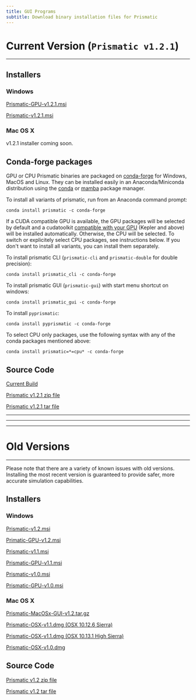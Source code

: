 ```yaml
---
title: GUI Programs
subtitle: Download binary installation files for Prismatic
---
```




# Current Version (`Prismatic v1.2.1`)

---
## Installers

### Windows 
[Prismatic-GPU-v1.2.1.msi](https://github.com/prism-em/prismatic/releases/download/1.2.1/Prismatic-GPU-v1.2.1.msi)

[Prismatic-v1.2.1.msi](https://github.com/prism-em/prismatic/releases/download/1.2.1/Prismatic-v1.2.1.msi)

### Mac OS X
v1.2.1 installer coming soon.

## Conda-forge packages

GPU or CPU Prismatic binaries are packaged on [conda-forge](https://conda-forge.org) for Windows, MacOS and Linux. They can be installed easily in an Anaconda/Miniconda distribution using the [conda](https://docs.conda.io) or [mamba](https://github.com/mamba-org/mamba) package manager.

To install all variants of prismatic, run from an Anaconda command prompt:

~~~
conda install prismatic -c conda-forge
~~~
If a CUDA compatible GPU is available, the GPU packages will be selected by default and a cudatoolkit [compatible with your GPU](https://docs.nvidia.com/deploy/cuda-compatibility/index.html) (Kepler and above) will be installed automatically. Otherwise, the CPU will be selected. To switch or explicitely select CPU packages, see instructions below. If you don't want to install all variants, you can install them separately.

To install prismatic CLI (`prismatic-cli` and `prismatic-double` for double precision):
~~~
conda install prismatic_cli -c conda-forge
~~~

To install prismatic GUI (`prismatic-gui`) with start menu shortcut on windows:
~~~
conda install prismatic_gui -c conda-forge
~~~

To install `pyprismatic`:
~~~
conda install pyprismatic -c conda-forge
~~~

To select CPU only packages, use the following syntax with any of the conda packages mentioned above:
~~~
conda install prismatic=*=cpu* -c conda-forge
~~~

## Source Code
[Current Build](http://www.github.com/prism-em/prismatic)

[Prismatic v1.2.1 zip file](https://github.com/prism-em/prismatic/archive/v1.2.1.zip)

[Prismatic v1.2.1 tar file](https://github.com/prism-em/prismatic/archive/v1.2.1.tar.gz)

---
---
---

# Old Versions
---
Please note that there are a variety of known issues with old versions. Installing the most recent version is guaranteed to provide safer, more accurate simulation capabilities.

## Installers

### Windows 
[Prismatic-v1.2.msi](https://github.com/prism-em/prismatic/releases/download/v1.2/Prismatic-v1.2.msi)

[Primatic-GPU-v1.2.msi](https://github.com/prism-em/prismatic/releases/download/v1.2/Prismatic-GPU-v1.2.msi)

[Prismatic-v1.1.msi](https://drive.google.com/open?id=13TZZc1ZAzMMx-cmfiCJCL4pBPqW_icWS)

[Prismatic-GPU-v1.1.msi](https://drive.google.com/open?id=1B9Yq-BBWY3VvNRD-aiKTWGzDME7s8qPh)  

[Prismatic-v1.0.msi](https://drive.google.com/open?id=13TZZc1ZAzMMx-cmfiCJCL4pBPqW_icWS)

[Prismatic-GPU-v1.0.msi](https://drive.google.com/open?id=1MiIWWZTqMEfl-eRi3HQDdgf3iNmIgDS-)

### Mac OS X
[Prismatic-MacOSx-GUI-v1.2.tar.gz](https://github.com/prism-em/prismatic/releases/download/v1.2/Prismatic-MacOSx-GUI-v1.2.tar.gz)

[Prismatic-OSX-v1.1.dmg (OSX 10.12.6 Sierra)](https://drive.google.com/open?id=1S1utdTErovvkf-o5P4gTRB5IeC4smYqZ)

[Prismatic-OSX-v1.1.dmg (OSX 10.13.1 High Sierra)](https://drive.google.com/open?id=1OnclVmfDv9oIAXVdTbq6dp94DDiLuWfk) 

[Prismatic-OSX-v1.0.dmg](https://github.com/prism-em/prismatic-binaries/raw/master/Mac/Prismatic-v1.0.dmg.zip)  

## Source Code

[Prismatic v1.2 zip file](https://github.com/prism-em/prismatic/archive/v1.2.zip)

[Prismatic v1.2 tar file](https://github.com/prism-em/prismatic/archive/v1.2.tar.gz)
